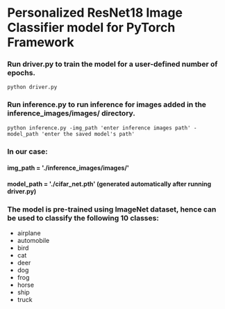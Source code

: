 # Personalized ResNet18 Image Classifier model for PyTorch Framework

### Run driver.py to train the model for a user-defined number of epochs.
```python driver.py```
### Run inference.py to run inference for images added in the inference_images/images/ directory.
```python inference.py -img_path 'enter inference images path' -model_path 'enter the saved model's path'```
### In our case:
#### img_path = './inference_images/images/'
#### model_path = './cifar_net.pth' (generated automatically after running driver.py)
### The model is pre-trained using ImageNet dataset, hence can be used to classify the following 10 classes:
- airplane
- automobile
- bird
- cat
- deer
- dog
- frog
- horse
- ship
- truck
